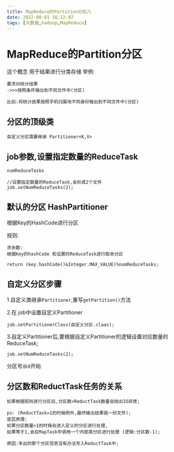 ```yaml
---
title: MapReduce的Partition分区八
date: 2022-08-01 16:22:07
tags: [大数据,hadoop,MapReduce]
---
```

# MapReduce的Partition分区
这个概念
用于结果进行分类存储
举例:
```
要求对统计结果
->>>按照条件输出到不同文件中(分区)

比如:将统计结果按照手机归属地不同身份输出到不同文件中(分区)
```
<!--more-->
## 分区的顶级类
```
自定义分区需要继承 Partitioner<K,V>
```
## job参数,设置指定数量的ReduceTask
```
numReduceTasks

//设置指定数量的ReduceTask,会形成2个文件
job.setNumReduceTasks(2);
```
## 默认的分区 HashPartitioner
根据Key的HashCode进行分区

规则:
```
求余数:
根据Key的hashCode 和设置的ReduceTask进行取余分区

return (key.hashCode()&Integer.MAX_VALUE)%numReduceTasks;
```

## 自定义分区步骤
1.自定义类继承`Partitioner`,重写`getPartition()`方法


2.在 job中设置自定义Partitioner
```
job.setPartitionerClass(自定义分区.claas);
```

3.自定义Partitioner后,要根据自定义Partitioner的逻辑设置对应数量的ReduceTask;
```
job.setNumReduceTasks(2);
```
分区号从`0`开始

## 分区数和ReductTask任务的关系

```
如果根据规则进行分区后,分区数>ReductTask数量会抛出IO异常;

ps: (ReductTask=1的时候例外,最终输出结果就一份文件);
底层原理: 
如果分区数量>1的时候会进入定义的分区进行处理,
如果等于1,会在MapTask中调用一个内部类分区进行处理 (逻辑:分区数-1);

原因:多出的那个分区信息没有办法写入ReductTask中;
```

```

```
